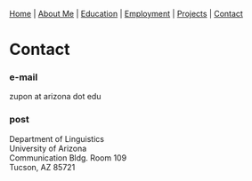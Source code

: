[Home](index.md) | [About Me](aboutme.md) | [Education](education.md) | [Employment](employment.md) | [Projects](projects.md) | [Contact](contact.md)

# Contact

### e-mail

zupon at arizona dot edu

### post

Department of Linguistics  
University of Arizona  
Communication Bldg. Room 109  
Tucson, AZ 85721
